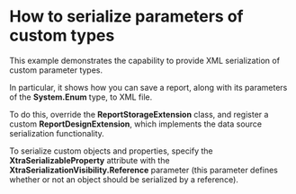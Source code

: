 # How to serialize parameters of custom types


<p>This example demonstrates the capability to provide XML serialization of custom parameter types.</p><p>In particular, it shows how you can save a report, along with its parameters of the <strong>System.Enum</strong> type, to XML file.</p><p>To do this, override the <strong>ReportStorageExtension</strong> class, and register a custom <strong>ReportDesignExtension</strong>, which implements the data source serialization functionality.</p><p>To serialize custom objects and properties, specify the <strong>XtraSerializ</strong><strong>ableProperty</strong> attribute with the <strong>XtraSerializationVisibility.Reference</strong> parameter (this parameter defines whether or not an object should be serialized by a reference).</p>

<br/>


